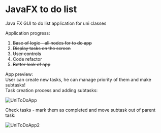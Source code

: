 # JavaFX to do list
Java FX GUI to do list application for uni classes

Application progress:
1. ~~Base of logic - all nodes for to do app~~
2. ~~Display tasks on the screen~~
3. ~~User controls~~
4. Code refactor
5. ~~Better look of app~~

App preview:  
User can create new tasks, he can manage priority of them and make subtasks!  
Task creation process and adding subtasks:

![UniToDoApp](https://github.com/user-attachments/assets/9765e81c-04ca-4cf9-b5a0-49eb542e8788)

Check tasks - mark them as completed and move subtask out of parent task:

![UniToDoApp2](https://github.com/user-attachments/assets/2561bc51-97b3-4f6b-9196-e4c1b165db7f)




